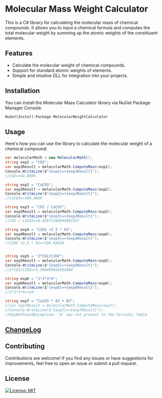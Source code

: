 # Molecular Mass Weight Calculator

This is a C# library for calculating the molecular mass of chemical compounds. 
It allows you to input a chemical formula and computes the total molecular weight by summing up the atomic weights of the constituent elements.

## Features

- Calculate the molecular weight of chemical compounds.
- Support for standard atomic weights of elements.
- Simple and intuitive DLL for integration into your projects.

## Installation

You can install the Molecular Mass Calculator library via NuGet Package Manager Console:

```bash
NuGet\Install-Package MolecularWeightCalculator
```

## Usage
Here's how you can use the library to calculate the molecular weight of a chemical compound:

```csharp
var molecularMath = new MolecularMath();
string exp1 = "CO2";
var exp1Result = molecularMath.ComputeMass(exp1);
Console.WriteLine($"{exp1}=>{exp1Result}");
//CO2=>44.0095

string exp2 = "CaCO3";
var exp2Result = molecularMath.ComputeMass(exp2);
Console.WriteLine($"{exp2}=>{exp2Result}");
//CaCO3=>100.0869

string exp3 = "CO2 / CaCO3";
var exp3Result = molecularMath.ComputeMass(exp3);
Console.WriteLine($"{exp3}=>{exp3Result}");
//CO2 / CaCO3=>0.43971288949902537

string exp4 = "C2H2 +2.5 * O2";
var exp4Result = molecularMath.ComputeMass(exp4);
Console.WriteLine($"{exp4}=>{exp4Result}");
//C2H2 +2.5 * O2=>106.03428


string exp5 = "2*CO2/C2H2";
var exp5Result = molecularMath.ComputeMass(exp5);
Console.WriteLine($"{exp5}=>{exp5Result}");
//2*CO2/C2H2=>3.380499038302004

string exp6 = "1*2*3*4";
var exp6Result = molecularMath.ComputeMass(exp6);
Console.WriteLine($"{exp6}=>{exp6Result}");
//1*2*3*4=>24

string exp7 = "CaCO3 * A2 + B3";
//var exp7Result = molecularMath.ComputeMass(exp7);
//Console.WriteLine($"{exp7}=>{exp7Result}");
//KeyNotFoundException: 'A' was not present in the Periodic Table

```

## [ChangeLog](CHANGELOG.md)

## Contributing
Contributions are welcome! 
If you find any issues or have suggestions for improvements, feel free to open an issue or submit a pull request.

## License
[![License: MIT](https://img.shields.io/badge/License-MIT-yellow.svg)](https://opensource.org/licenses/MIT)